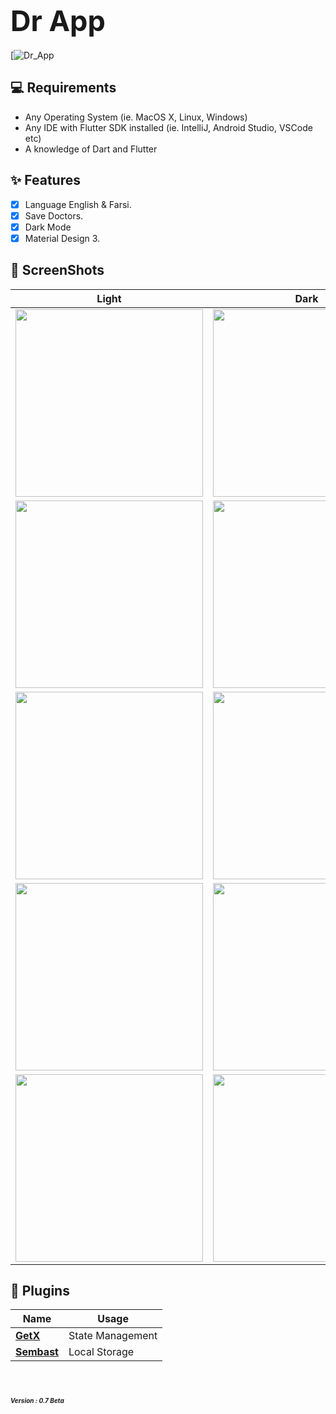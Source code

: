 

# **<span style="font-size:45px;">Dr App</span>** <br/>

[![Dr_App](https://s8.uupload.ir/files/20230815_140000_qhda.jpg)


## 💻 Requirements

- Any Operating System (ie. MacOS X, Linux, Windows)
- Any IDE with Flutter SDK installed (ie. IntelliJ, Android Studio, VSCode etc)
- A knowledge of Dart and Flutter

## ✨ Features

- [x] Language English & Farsi.
- [x] Save Doctors.
- [x] Dark Mode
- [x] Material Design 3.

## 📸 ScreenShots

<!-- <img src="ss/mockup.png"/> -->

| Light                             | Dark                              |
| --------------------------------- | --------------------------------- |
| <img src="bg/1.png" width="300">  | <img src="bg/2.png" width="300">  |
| <img src="bg/3.png" width="300">  | <img src="bg/4.png" width="300">  |
| <img src="bg/5.png" width="300">  | <img src="bg/6.png" width="300">  |
| <img src="bg/7.png" width="300">  | <img src="bg/8.png" width="300">  |
| <img src="bg/9.png" width="300">  | <img src="bg/10.png" width="300"> |


## 🔌 Plugins

| Name                                                                   | Usage                                         |
| ---------------------------------------------------------------------- | --------------------------------------------- |
| [**GetX**](https://pub.dev/packages/get)                               | State Management                              |
| [**Sembast**](https://pub.dev/packages/get_storage)                    | Local Storage                                 |

 # <em><span style="font-size:10px;">Version : 0.7 Beta</span><em/><br/>

